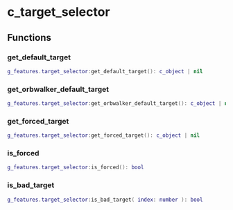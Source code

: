 # c\_target\_selector

## Functions

### get\_default\_target

```lua
g_features.target_selector:get_default_target(): c_object | nil
```

### get\_orbwalker\_default\_target

```lua
g_features.target_selector:get_orbwalker_default_target(): c_object | nil
```

### get\_forced\_target

```lua
g_features.target_selector:get_forced_target(): c_object | nil
```

### is\_forced

```lua
g_features.target_selector:is_forced(): bool
```

### is\_bad\_target

```lua
g_features.target_selector:is_bad_target( index: number ): bool
```
